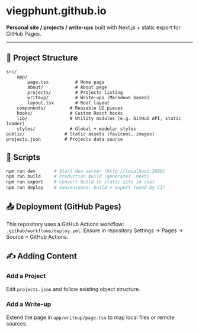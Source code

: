 # viegphunt.github.io

**Personal site / projects / write-ups** built with Next.js + static export for GitHub Pages.

---

## 📁 Project Structure
```
src/
	app/
		page.tsx          # Home page
		about/            # About page
		projects/         # Projects listing
		writeup/          # Write-ups (Markdown based)
		layout.tsx        # Root layout
	components/         # Reusable UI pieces
	hooks/              # Custom React hooks
	lib/                # Utility modules (e.g. GitHub API, static loader)
	styles/             # Global + modular styles
public/               # Static assets (favicons, images)
projects.json         # Projects data source
```

## 🚀 Scripts
```bash
npm run dev       # Start dev server (http://localhost:3000)
npm run build     # Production build (generates .next)
npm run export    # Convert build to static site in /out
npm run deploy    # Convenience: build + export (used by CI)
```

## 📤 Deployment (GitHub Pages)
This repository uses a GitHub Actions workflow: `.github/workflows/deploy.yml`.
Ensure in repository Settings → Pages → Source = GitHub Actions.

## ✍ Adding Content
### Add a Project
Edit `projects.json` and follow existing object structure.

### Add a Write-up
Extend the page in `app/writeup/page.tsx` to map local files or remote sources.
